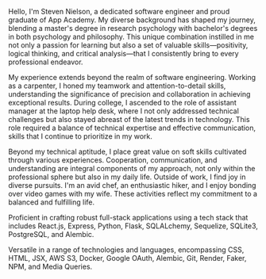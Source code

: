 Hello, I'm Steven Nielson, a dedicated software engineer and proud graduate of App Academy. My diverse background has shaped my journey, blending a master's degree in research psychology with bachelor's degrees in both psychology and philosophy. This unique combination instilled in me not only a passion for learning but also a set of valuable skills—positivity, logical thinking, and critical analysis—that I consistently bring to every professional endeavor.

My experience extends beyond the realm of software engineering. Working as a carpenter, I honed my teamwork and attention-to-detail skills, understanding the significance of precision and collaboration in achieving exceptional results. During college, I ascended to the role of assistant manager at the laptop help desk, where I not only addressed technical challenges but also stayed abreast of the latest trends in technology. This role required a balance of technical expertise and effective communication, skills that I continue to prioritize in my work.

Beyond my technical aptitude, I place great value on soft skills cultivated through various experiences. Cooperation, communication, and understanding are integral components of my approach, not only within the professional sphere but also in my daily life. Outside of work, I find joy in diverse pursuits. I'm an avid chef, an enthusiastic hiker, and I enjoy bonding over video games with my wife. These activities reflect my commitment to a balanced and fulfilling life.

Proficient in crafting robust full-stack applications using a tech stack that includes React.js, Express, Python, Flask, SQLALchemy, Sequelize, SQLite3, PostgreSQL, and Alembic.

Versatile in a range of technologies and languages, encompassing CSS, HTML, JSX, AWS S3, Docker, Google OAuth, Alembic, Git, Render, Faker, NPM, and Media Queries.